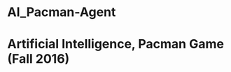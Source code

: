 # AI_Pacman-Agent

Artificial Intelligence, Pacman Game (Fall 2016)
======================================
